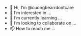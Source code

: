 - 👋 Hi, I’m @cuongbearrdontcare
- 👀 I’m interested in ...
- 🌱 I’m currently learning ...
- 💞️ I’m looking to collaborate on ...
- 📫 How to reach me ...

<!---
cuongbearrdontcare/cuongbearrdontcare is a ✨ special ✨ repository because its `README.md` (this file) appears on your GitHub profile.
You can click the Preview link to take a look at your changes.
--->
